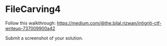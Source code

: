 # FileCarving4
Follow this walkthrough: <https://medium.com/@the.bilal.rizwan/intigriti-ctf-writeup-737009900a42>

Submit a screenshot of your solution. 
